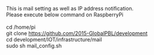 This is mail setting as well as IP address notification.<br>
Please execute below command on RaspberryPi<br>
<br>
cd /home/pi<br>
git clone https://github.com/2015-GlobalPBL/development<br>
cd development/IOT/infrastructure/mail<br>
sudo sh mail_config.sh
